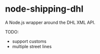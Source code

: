 # node-shipping-dhl

A Node.js wrapper around the DHL XML API.

TODO:

- support customs
- multiple street lines
